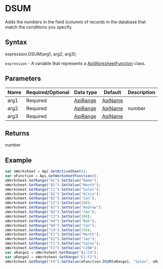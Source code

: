 # DSUM

Adds the numbers in the field (column) of records in the database that match the conditions you specify.

## Syntax

expression.DSUM(arg1, arg2, arg3);

`expression` - A variable that represents a [ApiWorksheetFunction](../ApiWorksheetFunction.md) class.

## Parameters

| **Name** | **Required/Optional** | **Data type** | **Default** | **Description** |
| ------------- | ------------- | ------------- | ------------- | ------------- |
| arg1 | Required | [ApiRange](../../ApiRange/ApiRange.md) | [ApiName](../../ApiName/ApiName.md) |  | The range of cells that makes up the list or database. A database is a list of related data. |
| arg2 | Required | [ApiRange](../../ApiRange/ApiRange.md) | [ApiName](../../ApiName/ApiName.md) | number | string |  | The column which is used in the function. Either the label of the column in double quotation marks or a number that represents the column's position in the list. |
| arg3 | Required | [ApiRange](../../ApiRange/ApiRange.md) | [ApiName](../../ApiName/ApiName.md) |  | The range of cells that contains the conditions you specify. The range includes at least one column label and at least one cell below the column label for a condition. |

## Returns

number

## Example



```javascript
var oWorksheet = Api.GetActiveSheet();
var oFunction = Api.GetWorksheetFunction();
oWorksheet.GetRange("A1").SetValue("Name");
oWorksheet.GetRange("B1").SetValue("Month");
oWorksheet.GetRange("C1").SetValue("Sales");
oWorksheet.GetRange("A2").SetValue("Alice");
oWorksheet.GetRange("B2").SetValue("Jan");
oWorksheet.GetRange("C2").SetValue(200);
oWorksheet.GetRange("A3").SetValue("Andrew");
oWorksheet.GetRange("B3").SetValue("Jan");
oWorksheet.GetRange("C3").SetValue(300);
oWorksheet.GetRange("A4").SetValue("Bob");
oWorksheet.GetRange("B4").SetValue("Jan");
oWorksheet.GetRange("C4").SetValue(250);
oWorksheet.GetRange("E1").SetValue("Month");
oWorksheet.GetRange("E2").SetValue("Jan");
oWorksheet.GetRange("F1").SetValue("Sales");
oWorksheet.GetRange("F2").SetValue(">200");
var oRange1 = oWorksheet.GetRange("A1:C4");
var oRange2 = oWorksheet.GetRange("E1:F2");
oWorksheet.GetRange("F4").SetValue(oFunction.DSUM(oRange1, "Sales", oRange2));
```
